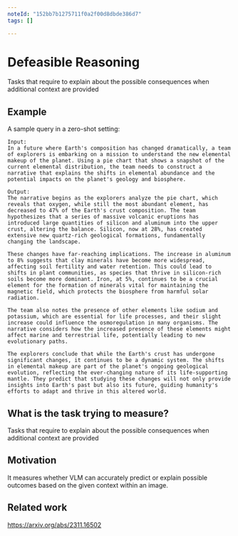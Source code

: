 ```yaml
---
noteId: "152bb7b1275711f0a2f00d8dbde386d7"
tags: []

---
```


# Defeasible Reasoning

Tasks that require to explain about the possible consequences when additional context are provided

## Example

A sample query in a zero-shot setting:

```
Input:
In a future where Earth's composition has changed dramatically, a team of explorers is embarking on a mission to understand the new elemental makeup of the planet. Using a pie chart that shows a snapshot of the current elemental distribution, the team needs to construct a narrative that explains the shifts in elemental abundance and the potential impacts on the planet's geology and biosphere.

Output:
The narrative begins as the explorers analyze the pie chart, which reveals that oxygen, while still the most abundant element, has decreased to 47% of the Earth's crust composition. The team hypothesizes that a series of massive volcanic eruptions has introduced large quantities of silicon and aluminum into the upper crust, altering the balance. Silicon, now at 28%, has created extensive new quartz-rich geological formations, fundamentally changing the landscape.

These changes have far-reaching implications. The increase in aluminum to 8% suggests that clay minerals have become more widespread, affecting soil fertility and water retention. This could lead to shifts in plant communities, as species that thrive in silicon-rich soils become more dominant. Iron, at 5%, continues to be a crucial element for the formation of minerals vital for maintaining the magnetic field, which protects the biosphere from harmful solar radiation.

The team also notes the presence of other elements like sodium and potassium, which are essential for life processes, and their slight increase could influence the osmoregulation in many organisms. The narrative considers how the increased presence of these elements might affect marine and terrestrial life, potentially leading to new evolutionary paths.

The explorers conclude that while the Earth's crust has undergone significant changes, it continues to be a dynamic system. The shifts in elemental makeup are part of the planet's ongoing geological evolution, reflecting the ever-changing nature of its life-supporting mantle. They predict that studying these changes will not only provide insights into Earth's past but also its future, guiding humanity's efforts to adapt and thrive in this altered world.
```

## What is the task trying to measure?

Tasks that require to explain about the possible consequences when additional context are provided

## Motivation

It measures whether VLM can accurately predict or explain possible outcomes based on the given context within an image.

## Related work

https://arxiv.org/abs/2311.16502